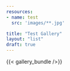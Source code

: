 ```yaml
---
resources:
- name: test
  src: 'images/**.jpg'

title: "Test Gallery"
layout: "list"
draft: true
---
```


{{< gallery_bundle />}}